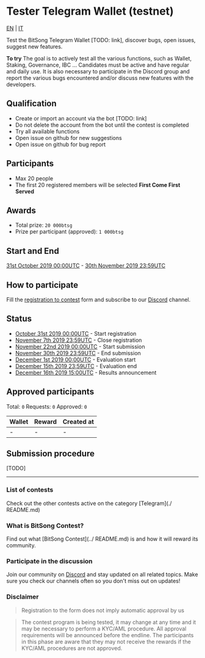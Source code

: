 # Tester Telegram Wallet (testnet)

[EN](./tester-telegram-wallet-testnet.md) | [IT](./tester-telegram-wallet-testnet_it.md)

Test the BitSong Telegram Wallet [TODO: link], discover bugs, open issues, suggest new features.

**To try**
The goal is to actively test all the various functions, such as Wallet, Staking, Governance, IBC ...
Candidates must be active and have regular and daily use. It is also necessary to participate in the Discord group and report the various bugs encountered and/or discuss new features with the developers.

## Qualification

- Create or import an account via the bot [TODO: link]
- Do not delete the account from the bot until the contest is completed
- Try all available functions
- Open issue on github for new suggestions
- Open issue on github for bug report

## Participants

- Max 20 people
- The first 20 registered members will be selected **First Come First Served**

## Awards

- Total prize: `20 000btsg`
- Prize per participant (approved): `1 000btsg`

## Start and End

[31st October 2019 00:00UTC](https://www.timeanddate.com/countdown/launch?iso=20191031T00&p0=1440&msg=Inizio+registrazioni&font=sanserif&csz=1) - [30th November 2019 23:59UTC](https://www.timeanddate.com/countdown/launch?iso=20191130T235959&p0=1440&msg=Fine+submission&font=sanserif&csz=1)

## How to participate

Fill the [registration to contest](https://docs.google.com/forms/d/e/1FAIpQLScMkgG15PwcxMrNXitDg-dn_H0Sw2HMTImETWRzr2d_qWQm6w/viewform) form and subscribe to our [Discord](https://discord.gg/KeHPnSa) channel.

## Status

- [October 31st 2019 00:00UTC](https://www.timeanddate.com/countdown/launch?iso=20191031T00&p0=1440&msg=Inizio+registrazioni&font=sanserif&csz=1) - Start registration 
- [November 7th 2019 23:59UTC](https://www.timeanddate.com/countdown/launch?iso=20191107T235959&p0=1440&msg=Chiusura+registrazioni&font=sanserif&csz=1) - Close registration
- [November 22nd 2019 00:00UTC](https://www.timeanddate.com/countdown/launch?iso=20191122T000000&p0=1440&msg=Inizio+submission&font=sanserif&csz=1) - Start submission
- [November 30th 2019 23:59UTC](https://www.timeanddate.com/countdown/launch?iso=20191130T235959&p0=1440&msg=Fine+submission&font=sanserif&csz=1) - End submission
- [December 1st 2019 00:00UTC](https://www.timeanddate.com/countdown/launch?iso=20191201T000000&p0=1440&msg=Inizio+valutazione&font=sanserif&csz=1) - Evaluation start
- [December 15th 2019 23:59UTC](https://www.timeanddate.com/countdown/launch?iso=20191215T235959&p0=1440&msg=Fine+valutazione&font=sanserif&csz=1) - Evaluation end
- [December 16th 2019 15:00UTC](https://www.timeanddate.com/countdown/launch?iso=20191216T140000&p0=1440&msg=Comunicazione+risultati&font=sanserif&csz=1) - Results announcement

## Approved participants

Total: `0`
Requests: `0`
Approved: `0`

| Wallet | Reward | Created at |
| ------ | ------ | ---------- |
| -      | -      | -          |

## Submission procedure

[TODO]

---

### List of contests

Check out the other contests active on the category [Telegram](./ README.md)

### What is BitSong Contest?

Find out what [BitSong Contest](../ README.md) is and how it will reward its community.

### Participate in the discussion

Join our community on [Discord](https://discord.gg/KeHPnSa) and stay updated on all related topics. Make sure you check our channels often so you don't miss out on updates!

### Disclaimer

> Registration to the form does not imply automatic approval by us

> The contest program is being tested, it may change at any time and it may be necessary to perform a KYC/AML procedure. All approval requirements will be announced before the endline. The participants in this phase are aware that they may not receive the rewards if the KYC/AML procedures are not approved.
